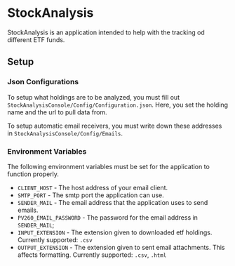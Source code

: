 # StockAnalysis
StockAnalysis is an application intended to help with the tracking od different ETF funds.

## Setup

### Json Configurations

To setup what holdings are to be analyzed, you must fill out ``StockAnalysisConsole/Config/Configuration.json``. Here, you set the holding name and the url to pull data from.

To setup automatic email receivers, you must write down these addresses in ``StockAnalysisConsole/Config/Emails``.

### Environment Variables
The following environment variables must be set for the application to function properly.

- ``CLIENT_HOST`` - The host address of your email client.
- ``SMTP_PORT`` - The smtp port the application can use.
- ``SENDER_MAIL`` - The email address that the application uses to send emails.
- ``PV260_EMAIL_PASSWORD`` - The password for the email address in ``SENDER_MAIL``; 
- ``INPUT_EXTENSION`` - The extension given to downloaded etf holdings. Currently supported: ```.csv```
- ``OUTPUT_EXTENSION`` - The extension given to sent email attachments. This affects formatting. Currently supported: ```.csv```, ```.html```